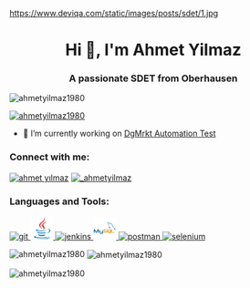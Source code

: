 https://www.deviqa.com/static/images/posts/sdet/1.jpg

<h1 align="center">Hi 👋, I'm Ahmet Yilmaz</h1>
<h3 align="center">A passionate SDET from Oberhausen</h3>

<p align="left"> <img src="https://komarev.com/ghpvc/?username=ahmetyilmaz1980&label=Profile%20views&color=0e75b6&style=flat" alt="ahmetyilmaz1980" /> </p>

<p align="left"> <a href="https://github.com/ryo-ma/github-profile-trophy"><img src="https://github-profile-trophy.vercel.app/?username=ahmetyilmaz1980" alt="ahmetyilmaz1980" /></a> </p>

- 🔭 I’m currently working on [DgMrkt Automation Test](https://dgmarkt.com/login.php)

<h3 align="left">Connect with me:</h3>
<p align="left">
<a href="https://linkedin.com/in/ahmet yılmaz" target="blank"><img align="center" src="https://raw.githubusercontent.com/rahuldkjain/github-profile-readme-generator/master/src/images/icons/Social/linked-in-alt.svg" alt="ahmet yılmaz" height="30" width="40" /></a>
<a href="https://discord.gg/_ahmetyilmaz" target="blank"><img align="center" src="https://raw.githubusercontent.com/rahuldkjain/github-profile-readme-generator/master/src/images/icons/Social/discord.svg" alt="_ahmetyilmaz" height="30" width="40" /></a>
</p>

<h3 align="left">Languages and Tools:</h3>
<p align="left"> <a href="https://git-scm.com/" target="_blank" rel="noreferrer"> <img src="https://www.vectorlogo.zone/logos/git-scm/git-scm-icon.svg" alt="git" width="40" height="40"/> </a> <a href="https://www.java.com" target="_blank" rel="noreferrer"> <img src="https://raw.githubusercontent.com/devicons/devicon/master/icons/java/java-original.svg" alt="java" width="40" height="40"/> </a> <a href="https://www.jenkins.io" target="_blank" rel="noreferrer"> <img src="https://www.vectorlogo.zone/logos/jenkins/jenkins-icon.svg" alt="jenkins" width="40" height="40"/> </a> <a href="https://www.mysql.com/" target="_blank" rel="noreferrer"> <img src="https://raw.githubusercontent.com/devicons/devicon/master/icons/mysql/mysql-original-wordmark.svg" alt="mysql" width="40" height="40"/> </a> <a href="https://postman.com" target="_blank" rel="noreferrer"> <img src="https://www.vectorlogo.zone/logos/getpostman/getpostman-icon.svg" alt="postman" width="40" height="40"/> </a> <a href="https://www.selenium.dev" target="_blank" rel="noreferrer"> <img src="https://raw.githubusercontent.com/detain/svg-logos/780f25886640cef088af994181646db2f6b1a3f8/svg/selenium-logo.svg" alt="selenium" width="40" height="40"/> </a> </p>

<p><img align="left" src="https://github-readme-stats.vercel.app/api/top-langs?username=ahmetyilmaz1980&show_icons=true&locale=en&layout=compact" alt="ahmetyilmaz1980" /></p>

<p>&nbsp;<img align="center" src="https://github-readme-stats.vercel.app/api?username=ahmetyilmaz1980&show_icons=true&locale=en" alt="ahmetyilmaz1980" /></p>

<p><img align="center" src="https://github-readme-streak-stats.herokuapp.com/?user=ahmetyilmaz1980&" alt="ahmetyilmaz1980" /></p>
